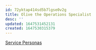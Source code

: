 ```yaml
---
id: 72yktap414sd5b7lgse0v2g
title: Olive the Operations Specialist
desc: ''
updated: 1647531452131
created: 1647530315379
---
```


[Service Personas](https://swcompany.sharepoint.com/:b:/r/sites/GlobalSalesService/Shared%20Documents/UX%20(User%20Experience)/071620-Salesforce-Personas-Service.pdf?csf=1&web=1&e=opb6cO)
